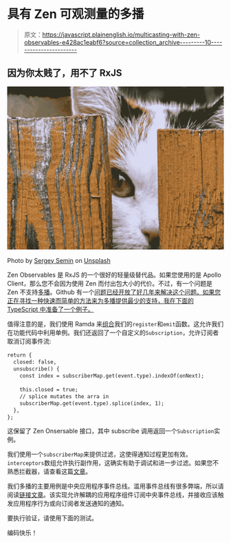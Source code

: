 # 具有 Zen 可观测量的多播

> 原文：<https://javascript.plainenglish.io/multicasting-with-zen-observables-e428ac1eabf6?source=collection_archive---------10----------------------->

## 因为你太贱了，用不了 RxJS

![](img/624e30d1f2d8b7d912849b04e31e3f82.png)

Photo by [Sergey Semin](https://unsplash.com/@feneek?utm_source=unsplash&utm_medium=referral&utm_content=creditCopyText) on [Unsplash](https://unsplash.com/s/photos/observers?utm_source=unsplash&utm_medium=referral&utm_content=creditCopyText)

Zen Observables 是 RxJS 的一个很好的轻量级替代品。如果您使用的是 Apollo Client，那么您不会因为使用 Zen 而付出包大小的代价。不过，有一个问题是 Zen 不支持[多播](https://www.learnrxjs.io/learn-rxjs/operators/multicasting/multicast)。Github 有一个[问题已经开放了好几年来解决这个问题。如果您正在寻找一种快速而简单的方法来为多播提供最少的支持，我在下面的 TypeScript 中准备了一个例子。](https://github.com/tc39/proposal-observable/issues/66)

值得注意的是，我们使用 Ramda 来[组合](https://ramdajs.com/docs/#compose)我们的`register`和`emit`函数。这允许我们在功能代码中利用单例。我们还返回了一个自定义的`Subscription`，允许订阅者取消订阅事件流:

```
return {
  closed: false,
  unsubscribe() {
    const index = subscriberMap.get(event.type).indexOf(onNext);

    this.closed = true;
    // splice mutates the arra in
    subscriberMap.get(event.type).splice(index, 1);
  },
};
```

这保留了 Zen Onsersable 接口，其中 subscribe 调用返回一个`Subscription`实例。

我们使用一个`subscriberMap`来提供过滤，这使得通知过程更加有效。`interceptors`数组允许执行副作用，这确实有助于调试和进一步过滤。如果您不熟悉拦截器，请查看这篇[文章](https://en.wikipedia.org/wiki/Interceptor_pattern)。

我们多播的主要用例是中央应用程序事件总线。滥用事件总线有很多弊端，所以请阅读[链接文章](https://www.techyourchance.com/event-bus/)。该实现允许解耦的应用程序组件订阅中央事件总线，并接收应该触发应用程序行为或向订阅者发送通知的通知。

要执行验证，请使用下面的测试。

编码快乐！